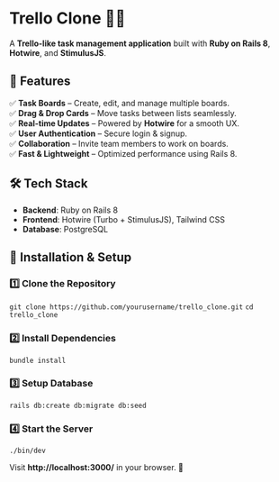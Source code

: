 # **Trello Clone** 📝🚀

A **Trello-like task management application** built with **Ruby on Rails 8**, **Hotwire**, and **StimulusJS**.

## **📌 Features**

✅ **Task Boards** – Create, edit, and manage multiple boards.  
✅ **Drag & Drop Cards** – Move tasks between lists seamlessly.  
✅ **Real-time Updates** – Powered by **Hotwire** for a smooth UX.  
✅ **User Authentication** – Secure login & signup.  
✅ **Collaboration** – Invite team members to work on boards.  
✅ **Fast & Lightweight** – Optimized performance using Rails 8.

## **🛠️ Tech Stack**

-   **Backend**: Ruby on Rails 8
-   **Frontend**: Hotwire (Turbo + StimulusJS), Tailwind CSS
-   **Database**: PostgreSQL

## **🚀 Installation & Setup**

### **1️⃣ Clone the Repository**

`git clone https://github.com/yourusername/trello_clone.git`
`cd trello_clone` 

### **2️⃣ Install Dependencies**

`bundle install`

### **3️⃣ Setup Database**

`rails db:create db:migrate db:seed` 

### **4️⃣ Start the Server**

`./bin/dev` 

Visit **http://localhost:3000/** in your browser. 🎉